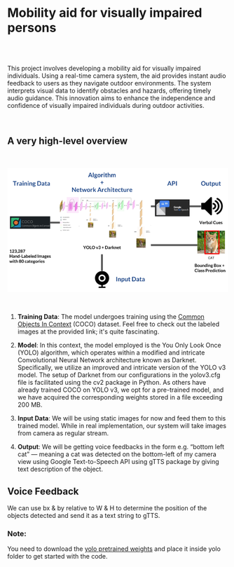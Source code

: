 # Mobility aid for visually impaired persons

<br>
<br>

This project involves developing a mobility aid for visually impaired individuals. Using a real-time camera system, the aid provides instant audio feedback to users as they navigate outdoor environments. The system interprets visual data to identify obstacles and hazards, offering timely audio guidance. This innovation aims to enhance the independence and confidence of visually impaired individuals during outdoor activities.

<br>

## A very high-level overview

<br>

<p align="center">
 <img src = "overview.png">
</p> 

<br>

1. **Training Data**: The model undergoes training using the [Common Objects In Context](https://cocodataset.org/#explore) (COCO) dataset. Feel free to check out the labeled images at the provided link; it's quite fascinating.

2. **Model**: In this context, the model employed is the You Only Look Once (YOLO) algorithm, which operates within a modified and intricate Convolutional Neural Network architecture known as Darknet. Specifically, we utilize an improved and intricate version of the YOLO v3 model. The setup of Darknet from our configurations in the yolov3.cfg file is facilitated using the cv2 package in Python. As others have already trained COCO on YOLO v3, we opt for a pre-trained model, and we have acquired the corresponding weights stored in a file exceeding 200 MB.

3. **Input Data**: We will be using static images for now and feed them to this trained model. While in real implementation, our system will take images from camera as regular stream.

4. **Output**: We will be getting voice feedbacks in the form e.g. “bottom left cat” — meaning a cat was detected on the bottom-left of my camera view using Google Text-to-Speech
API using gTTS package by giving text description of the object.

## Voice Feedback

We can use bx & by relative to W & H to determine the position of the objects detected and send it as a text string to gTTS.

### **Note**:
You need to download the [yolo pretrained weights](https://pjreddie.com/media/files/yolov3.weights) and place it inside yolo folder to get started with the code.
